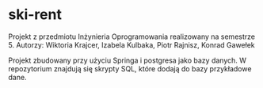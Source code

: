 # ski-rent

Projekt z przedmiotu Inżynieria Oprogramowania realizowany na semestrze 5.
Autorzy: Wiktoria Krajcer, Izabela Kulbaka, Piotr Rajnisz, Konrad Gawełek

Projekt zbudowany przy użyciu Springa i postgresa jako bazy danych. W repozytorium znajdują się skrypty SQL, które dodają do bazy przykładowe dane.
